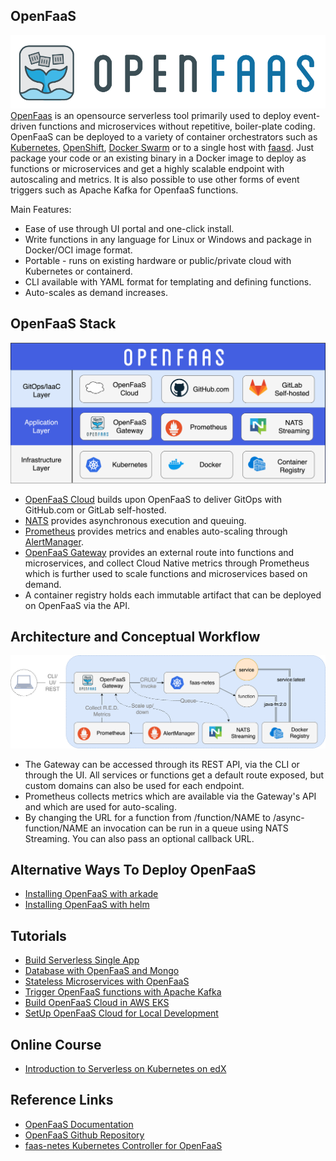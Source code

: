 ## OpenFaaS
![alt text](https://github.com/limbuu/serverless-with-openfaas/blob/main/images/faas_side.png)
[OpenFaas](https://github.com/openfaas/faas) is an opensource serverless tool primarily used to deploy event-driven functions and microservices without repetitive, boiler-plate coding. OpenFaaS can be deployed to a variety of container orchestrators such as [Kubernetes](https://github.com/kubernetes/kubernetes), [OpenShift](https://github.com/openshift), [Docker Swarm](https://github.com/docker/classicswarm) or to a single host with [faasd](https://github.com/openfaas/faasd). Just package your code or an existing binary in a Docker image to deploy as functions or microservices and get a highly scalable endpoint with autoscaling and metrics. It is also possible to use other forms of event triggers such as Apache Kafka for OpenfaaS functions. 

Main Features:
* Ease of use through UI portal and one-click install.
* Write functions in any language for Linux or Windows and package in Docker/OCI image format.
* Portable - runs on existing hardware or public/private cloud with Kubernetes or containerd.
* CLI available with YAML format for templating and defining functions.
* Auto-scales as demand increases.

## OpenFaaS Stack
![alt text](https://github.com/limbuu/serverless-with-openfaas/blob/main/images/of-layer-overview.png)

* [OpenFaaS Cloud](https://docs.openfaas.com/openfaas-cloud/intro/) builds upon OpenFaaS to deliver GitOps with GitHub.com or GitLab self-hosted.
* [NATS](https://github.com/nats-io) provides asynchronous execution and queuing.
* [Prometheus](https://prometheus.io/) provides metrics and enables auto-scaling through [AlertManager](https://prometheus.io/docs/alerting/latest/overview/).
* [OpenFaaS Gateway](https://github.com/openfaas/faas/blob/master/gateway/README.md) provides an external route into functions and microservices, and collect Cloud Native metrics through Prometheus which is further used to scale functions and microservices based on demand.
* A container registry holds each immutable artifact that can be deployed on OpenFaaS via the API.

## Architecture and Conceptual Workflow
![alt text](https://github.com/limbuu/serverless-with-openfaas/blob/main/images/of-workflow.png)
* The Gateway can be accessed through its REST API, via the CLI or through the UI. All services or functions get a default route exposed, but custom domains can also be used for each endpoint.
* Prometheus collects metrics which are available via the Gateway's API and which are used for auto-scaling.
* By changing the URL for a function from /function/NAME to /async-function/NAME an invocation can be run in a queue using NATS Streaming. You can also pass an optional callback URL.


## Alternative Ways To Deploy OpenFaaS
* [Installing OpenFaaS with arkade](https://docs.openfaas.com/deployment/kubernetes/#1-deploy-the-chart-with-arkade-fastest-option)
* [Installing OpenFaaS with helm](https://docs.openfaas.com/deployment/kubernetes/#2-deploy-the-chart-with-helm)

## Tutorials
* [Build Serverless Single App](https://www.openfaas.com/blog/serverless-single-page-app/)
* [Database with OpenFaaS and Mongo](https://blog.alexellis.io/serverless-databases-with-openfaas-and-mongo/)
* [Stateless Microservices with OpenFaaS](https://www.openfaas.com/blog/stateless-microservices/)
* [Trigger OpenFaaS functions with Apache Kafka](https://www.openfaas.com/blog/kafka-connector/)
* [Build OpenFaaS Cloud in AWS EKS](https://www.openfaas.com/blog/eks-openfaas-cloud-build-guide/)
* [SetUp OpenFaaS Cloud for Local Development](https://blog.alexellis.io/openfaas-cloud-for-development/)

## Online Course
* [Introduction to Serverless on Kubernetes on edX](https://www.edx.org/course/introduction-to-serverless-on-kubernetes)

## Reference Links
* [OpenFaaS Documentation](https://docs.openfaas.com/)
* [OpenFaaS Github Repository](https://github.com/openfaas/faas)
* [faas-netes Kubernetes Controller for OpenFaaS](https://github.com/openfaas/faas-netes/)









